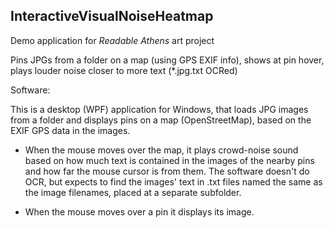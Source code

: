 ## InteractiveVisualNoiseHeatmap

Demo application for *Readable Athens* art project

Pins JPGs from a folder on a map (using GPS EXIF info), shows at pin hover, plays louder noise closer to more text (*.jpg.txt OCRed)

Software:

This is a desktop (WPF) application for Windows, that loads JPG images from a folder and displays pins on a map (OpenStreetMap), based on the EXIF GPS data in the images. 

* When the mouse moves over the map, it plays crowd-noise sound based on how much text is contained in the images of the nearby pins and how far the mouse cursor is from them. The software doesn't do OCR, but expects to find the images' text in .txt files named the same as the image filenames, placed at a separate subfolder.

* When the mouse moves over a pin it displays its image. 
